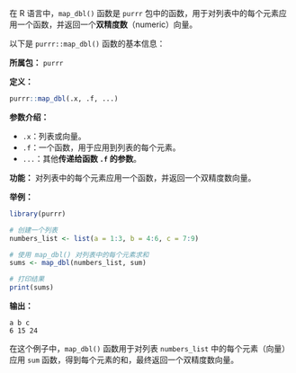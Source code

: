 在 R 语言中，`map_dbl()` 函数是 `purrr` 包中的函数，用于对列表中的每个元素应用一个函数，并返回一个**双精度数**（numeric）向量。

以下是 `purrr::map_dbl()` 函数的基本信息：

**所属包：** `purrr`

**定义：**
```r
purrr::map_dbl(.x, .f, ...)
```

**参数介绍：**
- `.x`：列表或向量。
- `.f`：一个函数，用于应用到列表的每个元素。
- `...`：其他**传递给函数 `.f` 的参数**。

**功能：**
对列表中的每个元素应用一个函数，并返回一个双精度数向量。

**举例：**
```r
library(purrr)

# 创建一个列表
numbers_list <- list(a = 1:3, b = 4:6, c = 7:9)

# 使用 map_dbl() 对列表中的每个元素求和
sums <- map_dbl(numbers_list, sum)

# 打印结果
print(sums)
```

**输出：**
```
a b c 
6 15 24 
```

在这个例子中，`map_dbl()` 函数用于对列表 `numbers_list` 中的每个元素（向量）应用 `sum` 函数，得到每个元素的和，最终返回一个双精度数向量。